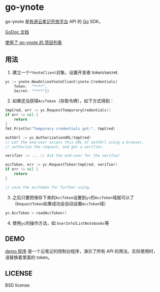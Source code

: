 go-ynote
========

go-ynote 是[有道云笔记开放平台](http://note.youdao.com/open/) API 的 [Go](http://golang.org/) SDK。

[GoDoc 文档](http://godoc.org/github.com/youdao-api/go-ynote)

[使用了 go-ynote 的 项目列表](http://godoc.org/github.com/youdao-api/go-ynote?importers)

用法
----

1) 建立一个<code>*YnoteClient</code>对象，设置开发者 token/secret.

```go
yc := ynote.NewOnlineYnoteClient(ynote.Credentials{
    Token:  "****",
    Secret: "****"})
```

2) 如果还没获得<code>AccToken</code>（存取令牌），如下方式得到：

```go
tmpCred, err := yc.RequestTemporaryCredentials()
if err != nil {
	return
}
fmt.Println("Temporary credentials got:", tmpCred)

authUrl := yc.AuthorizationURL(tmpCred)
// Let the end-user access this URL of authUrl using a browser,
// authorize the request, and get a verifier.

verifier := ... // Ask the end-user for the verifier

accToken, err := yc.RequestToken(tmpCred, verifier)
if err != nil {
	return
}

// save the accToken for further using.
```

3) 之后只要把保存下来的<code>AccToken</code>设置到<code>yc</code>的<code>AccToken</code>域就可以了（<code>RequestToken</code>如果成功会自动设置<code>AccToken</code>域）

```go
yc.AccToken = readAccToken()
```
		
4) 使用<code>yc</code>的操作方法，如 <code>UserInfo</code>/<code>ListNotebooks</code>等

DEMO
----

[demo 程序](https://github.com/daviddengcn/go-ynote/tree/master/demo) 是一个云笔记的控制台程序，演示了所有 API 的用法。实际使用时，请替换着里面的 token。

LICENSE
-------
BSD license.
